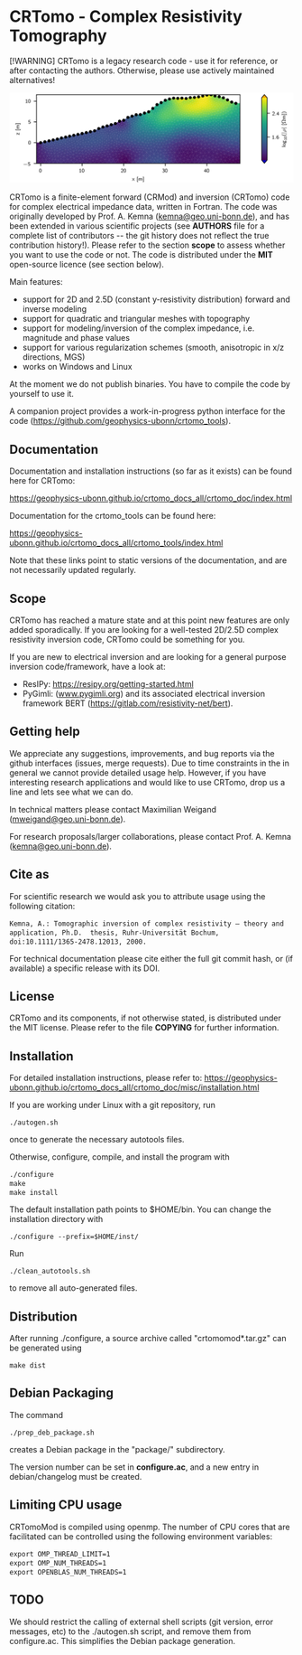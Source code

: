 # CRTomo - Complex Resistivity Tomography

 [!WARNING]
 CRTomo is a legacy research code - use it for reference, or after contacting
 the authors. Otherwise, please use actively maintained alternatives!

<img src="frontcover/front_inversion1.jpg" />

CRTomo is a finite-element forward (CRMod) and inversion (CRTomo) code for
complex electrical impedance data, written in Fortran. The code was originally
developed by Prof. A. Kemna (kemna@geo.uni-bonn.de), and has been extended in
various scientific projects (see **AUTHORS** file for a complete list of
contributors -- the git history does not reflect the true contribution
history!). Please refer to the section **scope** to assess whether you want to
use the code or not. The code is distributed under the **MIT** open-source
licence (see section below).

Main features:

* support for 2D and 2.5D (constant y-resistivity distribution) forward and
  inverse modeling
* support for quadratic and triangular meshes with topography
* support for modeling/inversion of the complex impedance, i.e. magnitude and
  phase values
* support for various regularization schemes (smooth, anisotropic in x/z
  directions, MGS)
* works on Windows and Linux

At the moment we do not publish binaries. You have to compile the code by
yourself to use it.

A companion project provides a work-in-progress python interface for the code
(https://github.com/geophysics-ubonn/crtomo_tools).

## Documentation

Documentation and installation instructions (so far as it exists) can be found
here for CRTomo:

https://geophysics-ubonn.github.io/crtomo_docs_all/crtomo_doc/index.html

Documentation for the crtomo_tools can be found here:

https://geophysics-ubonn.github.io/crtomo_docs_all/crtomo_tools/index.html

Note that these links point to static versions of the documentation, and are
not necessarily updated regularly.

## Scope

CRTomo has reached a mature state and at this point new features are only added
sporadically. If you are looking for a well-tested 2D/2.5D complex resistivity
inversion code, CRTomo could be something for you.

If you are new to electrical
inversion and are looking for a general purpose inversion code/framework, have
a look at:

* ResIPy: https://resipy.org/getting-started.html
* PyGimli: (www.pygimli.org) and its associated electrical inversion framework
  BERT (https://gitlab.com/resistivity-net/bert).


## Getting help

We appreciate any suggestions, improvements, and bug reports via the github
interfaces (issues, merge requests). Due to time constraints in the in general
we cannot provide detailed usage help. However, if you have interesting
research applications and would like to use CRTomo, drop us a line and lets see
what we can do.

In technical matters please contact Maximilian Weigand
(mweigand@geo.uni-bonn.de).

For research proposals/larger collaborations, please contact Prof. A. Kemna
(kemna@geo.uni-bonn.de).


## Cite as

For scientific research we would ask you to attribute usage using the following
citation:

	Kemna, A.: Tomographic inversion of complex resistivity – theory and
	application, Ph.D.  thesis, Ruhr-Universität Bochum,
	doi:10.1111/1365-2478.12013, 2000.

For technical documentation please cite either the full git commit hash, or (if
available) a specific release with its DOI.

## License

CRTomo and its components, if not otherwise stated, is distributed under the
MIT license. Please refer to the file **COPYING** for further information.

## Installation

For detailed installation instructions, please refer to:
https://geophysics-ubonn.github.io/crtomo_docs_all/crtomo_doc/misc/installation.html

If you are working under Linux with a git repository, run

	./autogen.sh

once to generate the necessary autotools files.

Otherwise, configure, compile, and install the program with

	./configure
	make
	make install

The default installation path points to $HOME/bin. You can change the
installation directory with

	./configure --prefix=$HOME/inst/

Run

	./clean_autotools.sh

to remove all auto-generated files.

## Distribution

After running ./configure, a source archive called "crtomomod*.tar.gz" can be
generated using

	make dist

## Debian Packaging

The command

	./prep_deb_package.sh

creates a Debian package in the "package/" subdirectory.

The version number can be set in **configure.ac**, and a new entry in
debian/changelog must be created.

## Limiting CPU usage

CRTomoMod is compiled using openmp. The number of CPU cores that are
facilitated can be controlled using the following environment variables:

	export OMP_THREAD_LIMIT=1
	export OMP_NUM_THREADS=1
	export OPENBLAS_NUM_THREADS=1

## TODO

We should restrict the calling of external shell scripts (git version, error
messages, etc) to the ./autogen.sh script, and remove them from configure.ac.
This simplifies the Debian package generation.

